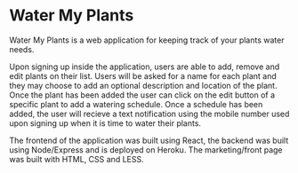 # Water My Plants

Water My Plants is a web application for keeping track of your plants water needs.

Upon signing up inside the application, users are able to add, remove and edit plants on their list. Users will be asked for a name for each plant and they may choose to add an optional description and location of the plant. Once the plant has been added the user can click on the edit button of a specific plant to add a watering schedule. Once a schedule has been added, the user will recieve a text notification using the mobile number used upon signing up when it is time to water their plants.

The frontend of the application was built using React, the backend was built using Node/Express and is deployed on Heroku. The marketing/front page was built with HTML, CSS and LESS.



